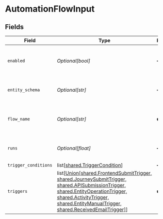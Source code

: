 # AutomationFlowInput


## Fields

| Field                                                                                                                                                                                                                                                        | Type                                                                                                                                                                                                                                                         | Required                                                                                                                                                                                                                                                     | Description                                                                                                                                                                                                                                                  | Example                                                                                                                                                                                                                                                      |
| ------------------------------------------------------------------------------------------------------------------------------------------------------------------------------------------------------------------------------------------------------------ | ------------------------------------------------------------------------------------------------------------------------------------------------------------------------------------------------------------------------------------------------------------ | ------------------------------------------------------------------------------------------------------------------------------------------------------------------------------------------------------------------------------------------------------------ | ------------------------------------------------------------------------------------------------------------------------------------------------------------------------------------------------------------------------------------------------------------ | ------------------------------------------------------------------------------------------------------------------------------------------------------------------------------------------------------------------------------------------------------------ |
| `enabled`                                                                                                                                                                                                                                                    | *Optional[bool]*                                                                                                                                                                                                                                             | :heavy_minus_sign:                                                                                                                                                                                                                                           | Whether the automation is enabled or not                                                                                                                                                                                                                     |                                                                                                                                                                                                                                                              |
| `entity_schema`                                                                                                                                                                                                                                              | *Optional[str]*                                                                                                                                                                                                                                              | :heavy_minus_sign:                                                                                                                                                                                                                                           | The triggering entity schema                                                                                                                                                                                                                                 | submission                                                                                                                                                                                                                                                   |
| `flow_name`                                                                                                                                                                                                                                                  | *Optional[str]*                                                                                                                                                                                                                                              | :heavy_check_mark:                                                                                                                                                                                                                                           | A descriptive name for the Automation                                                                                                                                                                                                                        | Handle contact form                                                                                                                                                                                                                                          |
| `runs`                                                                                                                                                                                                                                                       | *Optional[float]*                                                                                                                                                                                                                                            | :heavy_minus_sign:                                                                                                                                                                                                                                           | Number of automation executions that ran                                                                                                                                                                                                                     | 7                                                                                                                                                                                                                                                            |
| `trigger_conditions`                                                                                                                                                                                                                                         | list[[shared.TriggerCondition](undefined/models/shared/triggercondition.md)]                                                                                                                                                                                 | :heavy_minus_sign:                                                                                                                                                                                                                                           | N/A                                                                                                                                                                                                                                                          |                                                                                                                                                                                                                                                              |
| `triggers`                                                                                                                                                                                                                                                   | list[[Union[shared.FrontendSubmitTrigger, shared.JourneySubmitTrigger, shared.APISubmissionTrigger, shared.EntityOperationTrigger, shared.ActivityTrigger, shared.EntityManualTrigger, shared.ReceivedEmailTrigger]](undefined/models/shared/anytrigger.md)] | :heavy_check_mark:                                                                                                                                                                                                                                           | N/A                                                                                                                                                                                                                                                          |                                                                                                                                                                                                                                                              |